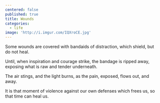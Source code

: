 ```yaml
---
centered: false
published: true
title: Wounds
categories:
  - life
image: 'http://i.imgur.com/IQXroCE.jpg'
---
```

Some wounds 
are covered 
with bandaids of distraction,
which shield,
but do not heal.

Until,
when inspiration and courage strike,
the bandage is ripped away,
exposing what is raw and tender
underneath.

The air stings,
and the light burns,
as the pain, exposed,
flows out,
and away.

It is that moment of violence
against our own defenses
which frees us,
so that time
can heal us.
